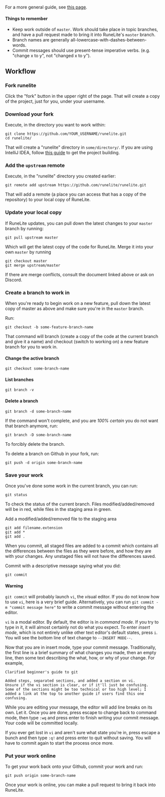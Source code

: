 For a more general guide, see [this page](http://rogerdudler.github.io/git-guide/).

#### Things to remember

* Keep work outside of `master`. Work should take place in topic branches, and have a pull request made to bring it into RuneLite's `master` branch.
* Branch names are generally all-lowercase-with-dashes-between-words.
* Commit messages should use present-tense imperative verbs. (e.g. "change x to y", not "changed x to y").

## Workflow

### Fork runelite

Click the "fork" button in the upper right of the page. That will create a copy of the project, just for you, under your username.

### Download your fork

Execute, in the directory you want to work within:

    git clone https://github.com/YOUR_USERNAME/runelite.git
    cd runelite/

That will create a "runelite" directory in `some/directory/`. If you are using IntelliJ IDEA, follow [this guide](https://github.com/runelite/runelite/wiki/Building-with-IntelliJ-IDEA) to get the project building.

### Add the `upstream` remote

Execute, in the "runelite" directory you created earlier:

    git remote add upstream https://github.com/runelite/runelite.git

That will add a remote (a place you can access that has a copy of the repository) to your local copy of RuneLite.

### Update your local copy

If RuneLite updates, you can pull down the latest changes to your `master` branch by running:

    git pull upstream master

Which will get the latest copy of the code for RuneLite. Merge it into your own `master` by running

    git checkout master
    git merge upstream/master

If there are merge conflicts, consult the document linked above or ask on Discord.

### Create a branch to work in

When you're ready to begin work on a new feature, pull down the latest copy of master as above and make sure you're in the `master` branch.

Run:

    git checkout -b some-feature-branch-name

That command will branch (create a copy of the code at the current branch and give it a name) and checkout (switch to working on) a new feature branch for you to work in.

#### Change the active branch

    git checkout some-branch-name

#### List branches

    git branch -v

#### Delete a branch

    git branch -d some-branch-name

If the command won't complete, and you are *100% certain* you do not want that branch anymore, run:

    git branch -D some-branch-name

To forcibly delete the branch.

To delete a branch on Github in your fork, run:

    git push -d origin some-branch-name

### Save your work

Once you've done some work in the current branch, you can run:

    git status

To check the status of the current branch. Files modified/added/removed will be in red, while files in the staging area in green.

Add a modified/added/removed file to the staging area

    git add filename.extension
    git add *
    git add .

When you commit, all staged files are added to a commit which contains all the differences between the files as they were before, and how they are with your changes. Any unstaged files will not have the differences saved.

Commit with a descriptive message saying what you did:

    git commit

#### Warning

`git commit` will probably launch `vi`, the *vi*sual editor. If you do not know how to use `vi`, here is a very brief guide. Alternatively, you can run `git commit -m "commit message here"` to write a commit message without entering the editor.

`vi` is a modal editor. By default, the editor is in *command mode*. If you try to type in it, it will almost certainly not do what you expect. To enter *insert mode*, which is not entirely unlike other text editor's default states, press `i`. You will see the bottom line of text change to `--INSERT MODE--`.

Now that you are in insert mode, type your commit message. Traditionally, the first line is a brief summary of what changes you made, then an empty line, then some text describing the what, how, or why of your change. For example,

    Clarified beginner's guide to git
    
    Added steps, separated sections, and added a section on vi.
    Unsure if the vi section is clear, or if it'll just be confusing.
    Some of the sections might be too technical or too high level; I
    added a link at the top to another guide if users find this one
    confusing.

While you are editing your message, the editor will add line breaks on its own. Let it. Once you are done, press escape to change back to command mode, then type `:wq` and press enter to finish writing your commit message. Your code will be committed locally.

If you ever get lost in `vi` and aren't sure what state you're in, press escape a bunch and then type `:q!` and press enter to quit without saving. You will have to commit again to start the process once more.

### Put your work online

To get your work back onto your Github, commit your work and run:

    git push origin some-branch-name

Once your work is online, you can make a pull request to bring it back into RuneLite.